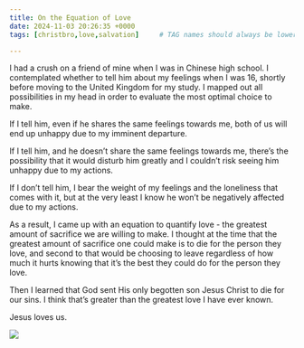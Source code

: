 ```yaml
---
title: On the Equation of Love
date: 2024-11-03 20:26:35 +0000
tags: [christbro,love,salvation]     # TAG names should always be lowercase

---
```


I had a crush on a friend of mine when I was in Chinese high school. I contemplated whether to tell him about my feelings when I was 16, shortly before moving to the United Kingdom for my study. I mapped out all possibilities in my head in order to evaluate the most optimal choice to make.

If I tell him, even if he shares the same feelings towards me, both of us will end up unhappy due to my imminent departure.

If I tell him, and he doesn’t share the same feelings towards me, there’s the possibility that it would disturb him greatly and I couldn’t risk seeing him unhappy due to my actions.

If I don’t tell him, I bear the weight of my feelings and the loneliness that comes with it, but at the very least I know he won’t be negatively affected due to my actions.

As a result, I came up with an equation to quantify love - the greatest amount of sacrifice we are willing to make. I thought at the time that the greatest amount of sacrifice one could make is to die for the person they love, and second to that would be choosing to leave regardless of how much it hurts knowing that it’s the best they could do for the person they love.

Then I learned that God sent His only begotten son Jesus Christ to die for our sins. I think that’s greater than the greatest love I have ever known.

Jesus loves us.

![](/c789e9b37275991777b10539dab01b9d.gif)